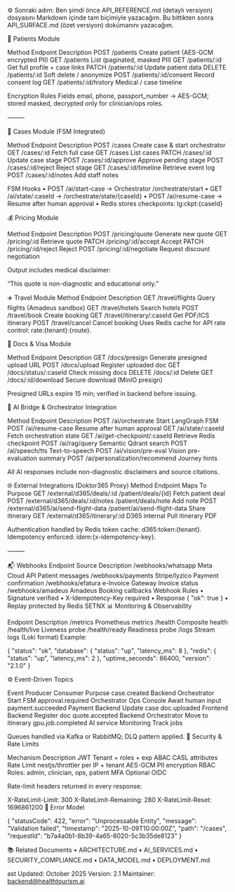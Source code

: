 ⚙️ Sonraki adım:
Ben şimdi önce API_REFERENCE.md (detaylı versiyon) dosyasını Markdown içinde tam biçimiyle yazacağım.
Bu bittikten sonra API_SURFACE.md (özet versiyon) dokümanını yazacağım.

👥 Patients Module

Method
Endpoint
Description
POST
/patients
Create patient (AES-GCM encrypted PII)
GET
/patients
List (paginated, masked PII)
GET
/patients/:id
Get full profile + case links
PATCH
/patients/:id
Update patient data
DELETE
/patients/:id
Soft delete / anonymize
POST
/patients/:id/consent
Record consent log
GET
/patients/:id/history
Medical / case timeline

Encryption Rules
Fields email, phone, passport_number → AES-GCM; stored masked, decrypted only for clinician/ops roles.

⸻


💼 Cases Module (FSM Integrated)

Method
Endpoint
Description
POST
/cases
Create case & start orchestrator
GET
/cases/:id
Fetch full case
GET
/cases
List cases
PATCH
/cases/:id
Update case stage
POST
/cases/:id/approve
Approve pending stage
POST
/cases/:id/reject
Reject stage
GET
/cases/:id/timeline
Retrieve event log
POST
/cases/:id/notes
Add staff notes


FSM Hooks
	•	POST /ai/start-case → Orchestrator /orchestrate/start
	•	GET /ai/state/:caseId → /orchestrate/state/{caseId}
	•	POST /ai/resume-case → Resume after human approval
	•	Redis stores checkpoints: lg:ckpt:{caseId}


💰 Pricing Module

Method
Endpoint
Description
POST
/pricing/quote
Generate new quote
GET
/pricing/:id
Retrieve quote
PATCH
/pricing/:id/accept
Accept
PATCH
/pricing/:id/reject
Reject
POST
/pricing/:id/negotiate
Request discount negotiation


Output includes medical disclaimer:

“This quote is non-diagnostic and educational only.”


✈️ Travel Module
Method
Endpoint
Description
GET
/travel/flights
Query flights (Amadeus sandbox)
GET
/travel/hotels
Search hotels
POST
/travel/book
Create booking
GET
/travel/itinerary/:caseId
Get PDF/ICS itinerary
POST
/travel/cancel
Cancel booking
Uses Redis cache for API rate control: rate:{tenant}:{route}.


📑 Docs & Visa Module

Method
Endpoint
Description
GET
/docs/presign
Generate presigned upload URL
POST
/docs/upload
Register uploaded doc
GET
/docs/status/:caseId
Check missing docs
DELETE
/docs/:id
Delete
GET
/docs/:id/download
Secure download (MinIO presign)

Presigned URLs expire 15 min; verified in backend before issuing.

🤖 AI Bridge & Orchestrator Integration


Method
Endpoint
Description
POST
/ai/orchestrate
Start LangGraph FSM
POST
/ai/resume-case
Resume after human approval
GET
/ai/state/:caseId
Fetch orchestration state
GET
/ai/get-checkpoint/:caseId
Retrieve Redis checkpoint
POST
/ai/rag/query
Semantic Qdrant search
POST
/ai/speech/tts
Text-to-speech
POST
/ai/vision/pre-eval
Vision pre-evaluation summary
POST
/ai/personalization/recommend
Journey hints

All AI responses include non-diagnostic disclaimers and source citations.

🌐 External Integrations (Doktor365 Proxy)
Method
Endpoint
Maps To
Purpose
GET
/external/d365/deals/:id
/patient/deals/{id}
Fetch patient deal
POST
/external/d365/deals/:id/notes
/patient/deals/note
Add note
POST
/external/d365/ai/send-flight-data
/patient/ai/send-flight-data
Share itinerary
GET
/external/d365/itinerary/:id
D365 internal
Pull itinerary PDF

Authentication handled by Redis token cache: d365:token:{tenant}.
Idempotency enforced: idem:{x-idempotency-key}.

⸻

📬 Webhooks
Endpoint
Source
Description
/webhooks/whatsapp
Meta Cloud API
Patient messages
/webhooks/payments
Stripe/Iyzico
Payment confirmation
/webhooks/efatura
e-Invoice Gateway
Invoice status
/webhooks/amadeus
Amadeus
Booking callbacks
Webhook Rules
	•	Signature verified
	•	X-Idempotency-Key required
	•	Response { "ok": true }
	•	Replay protected by Redis SETNX
📊 Monitoring & Observability


Endpoint
Description
/metrics
Prometheus metrics
/health
Composite health
/health/live
Liveness probe
/health/ready
Readiness probe
/logs
Stream logs (Loki format)
Example:

{
  "status": "ok",
  "database": { "status": "up", "latency_ms": 8 },
  "redis": { "status": "up", "latency_ms": 2 },
  "uptime_seconds": 86400,
  "version": "2.1.0"
}

⚙️ Event-Driven Topics

Event
Producer
Consumer
Purpose
case.created
Backend
Orchestrator
Start FSM
approval.required
Orchestrator
Ops Console
Await human input
payment.succeeded
Payment
Backend
Update case
doc.uploaded
Frontend
Backend
Register doc
quote.accepted
Backend
Orchestrator
Move to itinerary
gpu.job.completed
AI service
Monitoring
Track jobs


Queues handled via Kafka or RabbitMQ; DLQ pattern applied.
🔑 Security & Rate Limits

Mechanism
Description
JWT
Tenant + roles + exp
ABAC
CASL attributes
Rate Limit
nestjs/throttler per IP + tenant
AES-GCM
PII encryption
RBAC
Roles: admin, clinician, ops, patient
MFA
Optional OIDC

Rate-limit headers returned in every response:


X-RateLimit-Limit: 300
X-RateLimit-Remaining: 280
X-RateLimit-Reset: 1696861200
🧾 Error Model

{
  "statusCode": 422,
  "error": "Unprocessable Entity",
  "message": "Validation failed",
  "timestamp": "2025-10-09T10:00:00Z",
  "path": "/cases",
  "requestId": "b7a4a0b1-8b39-4a65-8020-5c3b35de8123"
}

📚 Related Documents
	•	ARCHITECTURE.md
	•	AI_SERVICES.md
	•	SECURITY_COMPLIANCE.md
	•	DATA_MODEL.md
	•	DEPLOYMENT.md


ast Updated: October 2025
Version: 2.1
Maintainer: backend@healthtourism.ai